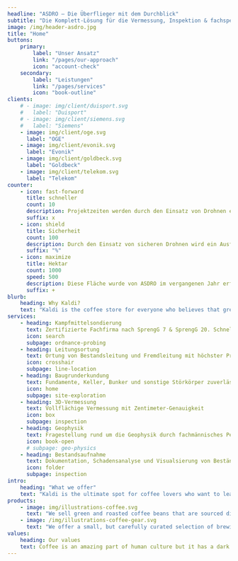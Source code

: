 ```yaml
---
headline: "ASDRO – Die Überflieger mit dem Durchblick"
subtitle: "Die Komplett-Lösung für die Vermessung, Inspektion & fachspezifische Bewertung von Oberflächen und Untergründen."
image: /img/header-asdro.jpg
title: "Home"
buttons:
    primary:
        label: "Unser Ansatz"
        link: "/pages/our-approach"
        icon: "account-check"
    secondary:
        label: "Leistungen"
        link: "/pages/services"
        icon: "book-outline"
clients:
    # - image: img/client/duisport.svg
    #   label: "Duisport"
    # - image: img/client/siemens.svg
    #   label: "Siemens"
    - image: img/client/oge.svg
      label: "OGE"
    - image: img/client/evonik.svg
      label: "Evonik"
    - image: img/client/goldbeck.svg
      label: "Goldbeck"
    - image: img/client/telekom.svg
      label: "Telekom"
counter:
    - icon: fast-forward
      title: schneller
      count: 10
      description: Projektzeiten werden durch den Einsatz von Drohnen erheblich verkürzt. Stillstände werden vermieden und ein reibungsloser Ablauf wird garantiert.
      suffix: x
    - icon: shield
      title: Sicherheit
      count: 100
      description: Durch den Einsatz von sicheren Drohnen wird ein Ausfall des Systems vorgebeugt. Die Sicherheit von Mensch und Maschine steht stets im Vordergrund.
      suffix: "%"
    - icon: maximize
      title: Hektar
      count: 1000
      speed: 500
      description: Diese Fläche wurde von ASDRO im vergangenen Jahr erfolgreich vermessen. Innerhalb kürzester Zeit und mit größter Präzision.
      suffix: +
blurb:
    heading: Why Kaldi?
    text: "Kaldi is the coffee store for everyone who believes that great coffee shouldn't just taste good, it should do good too. We source all of our beans directly from small scale sustainable farmers and make sure part of the profits are reinvested in their communities."#
services:
    - heading: Kampfmittelsondierung
      text: Zertifizierte Fachfirma nach SprengG 7 & SprengG 20. Schnell & transparent!
      icon: search
      subpage: ordnance-probing
    - heading: Leitungsortung
      text: Ortung von Bestandsleitung und Fremdleitung mit höchster Präzision
      icon: crosshair
      subpage: line-location
    - heading: Baugrunderkundung
      text: Fundamente, Keller, Bunker und sonstige Störkörper zuverlässig vor dem Baustart dokumentieren.
      icon: home
      subpage: site-exploration
    - heading: 3D-Vermessung
      text: Vollflächige Vermessung mit Zentimeter-Genauigkeit
      icon: box
      subpage: inspection
    - heading: Geophysik
      text: Fragestellung rund um die Geophysik durch fachmännisches Personal
      icon: book-open
      # subpage: geo-physics
    - heading: Bestandsaufnahme
      text: Dokumentation, Schadensanalyse und Visualsierung von Beständen
      icon: folder
      subpage: inspection
intro:
    heading: "What we offer"
    text: "Kaldi is the ultimate spot for coffee lovers who want to learn about their java’s origin and support the farmers that grew it. We take coffee production, roasting and brewing seriously and we’re glad to pass that knowledge to anyone."
products:
    - image: img/illustrations-coffee.svg
      text: "We sell green and roasted coffee beans that are sourced directly from independent farmers and farm cooperatives. We’re proud to offer a variety of coffee beans grown with great care for the environment and local communities. Check our post or contact us directly for current availability."
    - image: /img/illustrations-coffee-gear.svg
      text: "We offer a small, but carefully curated selection of brewing gear and tools for every taste and experience level. No matter if you roast your own beans or just bought your first french press, you’ll find a gadget to fall in love with in our shop."
values:
    heading: Our values
    text: Coffee is an amazing part of human culture but it has a dark side too – one of colonialism and mindless abuse of natural resources and human lives. We want to turn this around and return the coffee trade to the drink’s exhilarating, empowering and unifying nature.
---
```


